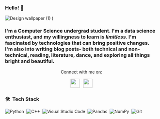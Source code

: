 ### Hello! :sunflower:

![Design wallpaper (1)](https://user-images.githubusercontent.com/84021861/136153065-57cec4e3-8380-42f8-a02d-93373c7db6d3.png)
)


### I'm a Computer Science undergrad student. I'm a data science enthusiast, and my willingness to learn is _limitless_. I'm fascinated by technologies that can bring positive changes. I'm also into writing blog posts- both technical and non-technical, reading, literature, dance, and exploring all things bright and beautiful. 

<p align='center'> Connect with me on: </p>

<p align='center'>
<a href="https://www.instagram.com/_paraishani/"><img height="30" src="https://github.com/WaylonWalker/WaylonWalker/blob/main/icon/instagram.jpg?raw=true"></a>&nbsp;&nbsp;
<a href="https://www.linkedin.com/in/aishani-singh-a651191a6/"><img height="30" src="https://github.com/WaylonWalker/WaylonWalker/blob/main/icon/linkedin.png?raw=true"></a>
</p>



<!--- 🔭 I’m currently working on Machine Learning projects
- 🌱 I’m currently learning 
- 👯 I’m looking to collaborate on ...
- 🤔 I’m looking for help with ...
- 📫 How to reach me: ...
- ⚡ Fun fact: ...-->

### 🛠 &nbsp;Tech Stack

![Python](https://img.shields.io/badge/-Python-05122A?style=flat&logo=python)&nbsp;
![C++](https://img.shields.io/badge/-C++-05122A?style=flat&logo=C%2B%2B&logoColor=00599C)&nbsp;
![Visual Studio Code](https://img.shields.io/badge/-Visual%20Studio%20Code-05122A?style=flat&logo=visual-studio-code&logoColor=007ACC)&nbsp;
![Pandas](https://img.shields.io/badge/pandas%20-%23150458.svg?&style=flat&logo=pandas&logoColor=white)&nbsp;
![NumPy](https://img.shields.io/badge/numpy%20-%23013243.svg?&style=flat&logo=numpy&logoColor=white)&nbsp;
![Git](https://img.shields.io/badge/-Git-05122A?style=flat&logo=git)&nbsp;


